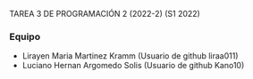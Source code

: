 TAREA 3 DE PROGRAMACIÓN 2 (2022-2) (S1 2022)

### Equipo
* Lirayen Maria Martinez Kramm (Usuario de github liraa011)
* Luciano Hernan Argomedo Solis (Usuario de github Kano10)
